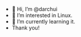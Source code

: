 - 👋 Hi, I’m @darchui
- 👀 I’m interested in Linux.
- 🌱 I’m currently learning it.
- Thank you!

<!---
darchui/darchui is a ✨ special ✨ repository because its `README.md` (this file) appears on your GitHub profile.
You can click the Preview link to take a look at your changes.
--->
